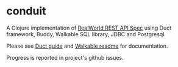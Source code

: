 # conduit

A Clojure implementation of [RealWorld REST API Spec](https://github.com/gothinkster/realworld/tree/master/api) using Duct framework, Buddy, Walkable SQL library, JDBC and Postgresql.

Please see [Duct guide](https://github.com/duct-framework/docs/blob/master/GUIDE.rst)
and [Walkable readme](https://github.com/walkable-server/walkable) for documentation.

Progress is reported in project's github issues.
